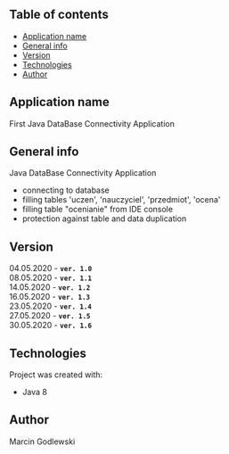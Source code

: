 ## Table of contents
* [Application name](#application-name)
* [General info](#general-info)
* [Version](#version)
* [Technologies](#technologies)
* [Author](#author)

## Application name
First Java DataBase Connectivity Application

## General info
Java DataBase Connectivity Application
* connecting to database
* filling tables 'uczen', 'nauczyciel', 'przedmiot', 'ocena'
* filling table "ocenianie" from IDE console
* protection against table and data duplication

## Version
04.05.2020 - **`ver. 1.0`**      
08.05.2020 - **`ver. 1.1`**        
14.05.2020 - **`ver. 1.2`**     
16.05.2020 - **`ver. 1.3`**    
23.05.2020 - **`ver. 1.4`**     
27.05.2020 - **`ver. 1.5`**    
30.05.2020 - **`ver. 1.6`**          
	
## Technologies
Project was created with:
* Java 8

## Author
Marcin Godlewski
